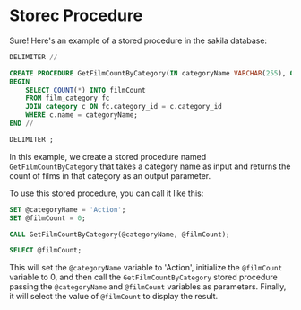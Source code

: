 # Storec Procedure

Sure! Here's an example of a stored procedure in the sakila database:

```sql
DELIMITER //

CREATE PROCEDURE GetFilmCountByCategory(IN categoryName VARCHAR(255), OUT filmCount INT)
BEGIN
    SELECT COUNT(*) INTO filmCount
    FROM film_category fc
    JOIN category c ON fc.category_id = c.category_id
    WHERE c.name = categoryName;
END //

DELIMITER ;
```

In this example, we create a stored procedure named `GetFilmCountByCategory` that takes a category name as input and returns the count of films in that category as an output parameter.

To use this stored procedure, you can call it like this:

```sql
SET @categoryName = 'Action';
SET @filmCount = 0;

CALL GetFilmCountByCategory(@categoryName, @filmCount);

SELECT @filmCount;
```

This will set the `@categoryName` variable to 'Action', initialize the `@filmCount` variable to 0, and then call the `GetFilmCountByCategory` stored procedure passing the `@categoryName` and `@filmCount` variables as parameters. Finally, it will select the value of `@filmCount` to display the result.